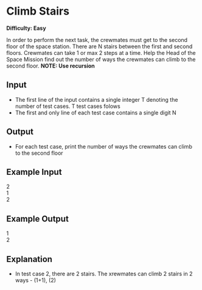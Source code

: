 # Climb Stairs

**Difficulty: Easy**

In order to perform the next task, the crewmates must get to the second floor of the space station. There are N stairs between the first and second floors. Crewmates can take 1 or max 2 steps at a time. Help the Head of the Space Mission find out the number of ways the crewmates can climb to the second floor.
**NOTE: Use recursion**

## Input

- The first line of the input contains a single integer T denoting the number of test cases. T test cases folows
- The first and only line of each test case contains a single digit N

## Output

- For each test case, print the number of ways the crewmates can climb to the second floor

## Example Input

2 <br/>
1 <br/>
2

## Example Output

1 <br/>
2

## Explanation

- In test case 2, there are 2 stairs. The xrewmates can climb 2 stairs in 2 ways - (1+1), (2)
